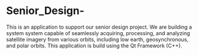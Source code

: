 # Senior_Design-
This is an application to support our senior design project. We are building a system system capable of seamlessly acquiring, processing, and analyzing satellite imagery from various orbits, including low earth, geosynchronous, and polar orbits. This application is build using the Qt Framework (C++). 
